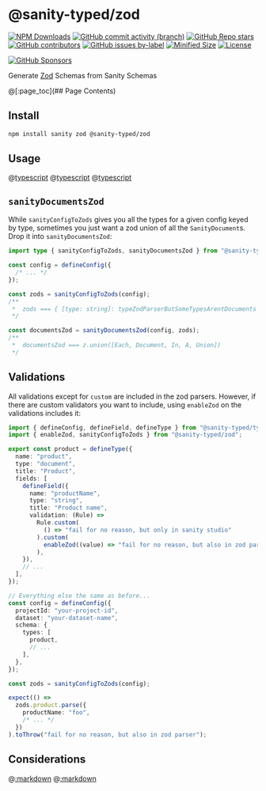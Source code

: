# @sanity-typed/zod

[![NPM Downloads](https://img.shields.io/npm/dw/@sanity-typed/zod?style=flat&logo=npm)](https://www.npmjs.com/package/@sanity-typed/zod)
[![GitHub commit activity (branch)](https://img.shields.io/github/commit-activity/m/saiichihashimoto/sanity-typed?style=flat&logo=github)](https://github.com/saiichihashimoto/sanity-typed/pulls?q=is%3Apr+is%3Aclosed)
[![GitHub Repo stars](https://img.shields.io/github/stars/saiichihashimoto/sanity-typed?style=flat&logo=github)](https://github.com/saiichihashimoto/sanity-typed/stargazers)
[![GitHub contributors](https://img.shields.io/github/contributors/saiichihashimoto/sanity-typed?style=flat&logo=github)](https://github.com/saiichihashimoto/sanity-typed/graphs/contributors)
[![GitHub issues by-label](https://img.shields.io/github/issues/saiichihashimoto/sanity-typed/help%20wanted?style=flat&logo=github&color=007286)](https://github.com/saiichihashimoto/sanity-typed/labels/help%20wanted)
[![Minified Size](https://img.shields.io/bundlephobia/min/@sanity-typed/zod?style=flat)](https://www.npmjs.com/package/@sanity-typed/zod?activeTab=code)
[![License](https://img.shields.io/github/license/saiichihashimoto/sanity-typed?style=flat)](LICENSE)

[![GitHub Sponsors](https://img.shields.io/github/sponsors/saiichihashimoto?style=flat)](https://github.com/sponsors/saiichihashimoto)

Generate [Zod](https://zod.dev) Schemas from Sanity Schemas

@[:page_toc](## Page Contents)

## Install

```bash
npm install sanity zod @sanity-typed/zod
```

## Usage

@[typescript](../../docs/schemas/product.ts)
@[typescript](../../docs/sanity.config.ts)
@[typescript](../../docs/your-zod-parsers.ts)

## `sanityDocumentsZod`

While `sanityConfigToZods` gives you all the types for a given config keyed by type, sometimes you just want a zod union of all the `SanityDocument`s. Drop it into `sanityDocumentsZod`:

```typescript
import type { sanityConfigToZods, sanityDocumentsZod } from "@sanity-typed/zod";

const config = defineConfig({
  /* ... */
});

const zods = sanityConfigToZods(config);
/**
 *  zods === { [type: string]: typeZodParserButSomeTypesArentDocuments }
 */

const documentsZod = sanityDocumentsZod(config, zods);
/**
 *  documentsZod === z.union([Each, Document, In, A, Union])
 */
```

## Validations

All validations except for `custom` are included in the zod parsers. However, if there are custom validators you want to include, using `enableZod` on the validations includes it:

```typescript
import { defineConfig, defineField, defineType } from "@sanity-typed/types";
import { enableZod, sanityConfigToZods } from "@sanity-typed/zod";

export const product = defineType({
  name: "product",
  type: "document",
  title: "Product",
  fields: [
    defineField({
      name: "productName",
      type: "string",
      title: "Product name",
      validation: (Rule) =>
        Rule.custom(
          () => "fail for no reason, but only in sanity studio"
        ).custom(
          enableZod((value) => "fail for no reason, but also in zod parser")
        ),
    }),
    // ...
  ],
});

// Everything else the same as before...
const config = defineConfig({
  projectId: "your-project-id",
  dataset: "your-dataset-name",
  schema: {
    types: [
      product,
      // ...
    ],
  },
});

const zods = sanityConfigToZods(config);

expect(() =>
  zods.product.parse({
    productName: "foo",
    /* ... */
  })
).toThrow("fail for no reason, but also in zod parser");
```

## Considerations

@[:markdown](../../docs/considerations/config-in-runtime.md)
@[:markdown](../../docs/considerations/types-vs-content-lake.md)
